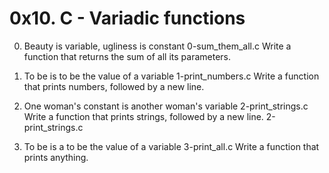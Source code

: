 # 0x10. C - Variadic functions

0. Beauty is variable, ugliness is constant
0-sum_them_all.c
Write a function that returns the sum of all its parameters.

1. To be is to be the value of a variable
1-print_numbers.c
Write a function that prints numbers, followed by a new line.

2. One woman's constant is another woman's variable
2-print_strings.c
Write a function that prints strings, followed by a new line.
2-print_strings.c

3. To be is a to be the value of a variable
3-print_all.c
Write a function that prints anything.
